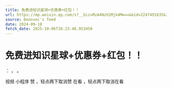 ```yaml
---
title: 免费进知识星球+优惠券+红包！！
url: https://mp.weixin.qq.com/s?__biz=MzA4NzU1Mjk4Mw==&mid=2247491635&idx=1&sn=8f951c2dcd393188f57f0205ec61d03f
source: Doonsec's feed
date: 2024-09-18
fetch_date: 2025-10-06T18:23:48.953450
---
```


# 免费进知识星球+优惠券+红包！！

：
，
。

视频
小程序
赞
，轻点两下取消赞
在看
，轻点两下取消在看